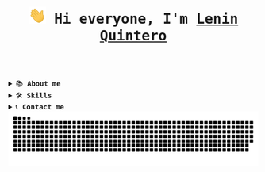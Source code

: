 <html>
<body>
<div>

<h1 align="center"><img width="35" src="assets/waving.gif"><samp> Hi everyone, I'm <a href="https://leninquintero.ar"> Lenin Quintero</a></samp><br><br></h1>

<br>
<details>
<summary><samp>📚 <strong>About me</strong></samp></summary>
<p>
<br>
<samp>
I recently <strong>discovered programming</strong> and fell in love with it. I have primarily focused my attention on the <strong>Spring Boot</strong> - <strong>Angular</strong> - <strong>MySQL</strong> stack. I am also proficient in using tools such as <strong>Git</strong>, <strong>Docker</strong>, and I have a basic understanding of cloud services like <strong>Azure</strong>, <strong>AWS</strong>, and <strong>Firebase</strong>.<br><br> I am a very curious individual who enjoys comprehending how things work and <strong>finding creative solutions to problems</strong>. I have explored many fields in my life and learned from each one of them, but <strong>I am determined to dedicate myself to programming</strong> from now on.
 </samp>
 </p>
</details>

<details>
  <summary><samp>🛠️ <strong>Skills</strong></samp><span> </span></summary>
<br>
<div>
 <img align="left" alt="Visual Studio Code" width="26px" src="https://raw.githubusercontent.com/github/explore/80688e429a7d4ef2fca1e82350fe8e3517d3494d/topics/visual-studio-code/visual-studio-code.png" />
<img align="left" alt="android" width="26px" src="https://raw.githubusercontent.com/github/explore/80688e429a7d4ef2fca1e82350fe8e3517d3494d/topics/android/android.png" />
<img align="left" alt="SQL" width="26px" src="https://raw.githubusercontent.com/github/explore/80688e429a7d4ef2fca1e82350fe8e3517d3494d/topics/sql/sql.png" />
<img align="left" alt="mysql" width="26px" src="https://raw.githubusercontent.com/github/explore/80688e429a7d4ef2fca1e82350fe8e3517d3494d/topics/mysql/mysql.png" />
<img align="left" alt="Git" width="26px" src="https://raw.githubusercontent.com/github/explore/80688e429a7d4ef2fca1e82350fe8e3517d3494d/topics/git/git.png" />
<img align="left" alt="github" width="26px" src="https://raw.githubusercontent.com/github/explore/78df643247d429f6cc873026c0622819ad797942/topics/github/github.png" />
 </br>
<samp>

 
 </samp>
</div>
</details>

<details>
  <summary><samp>📞 <strong>Contact me</strong></samp></summary>
<div>
  <samp>
    <p align="center">
      <br/>
    <a href="https://www.linkedin.com/in/leninquintero/" target="blank">
        <img align="center"
            src="https://img.shields.io/badge/linkedin-%231DA1F2.svg?style=for-the-badge&logo=linkedin&logoColor=white"
            alt="LeninQuintero" height="30"/>
    </a>
      <a href="mailto:contacto@leninquintero.ar" target="blank"><img align="center"
         src="https://img.shields.io/badge/mail-EA4335.svg?style=for-the-badge&logo=gmail&logoColor=white"
         alt="LeninQuintero" height="30"/></a>
      <a href="https://wa.me/+5491127695285" target="blank"><img align="center"
         src="https://img.shields.io/badge/whatsapp-4B7F1.svg?style=for-the-badge&logo=whatsapp&logoColor=white"
         alt="LeninQuintero" height="30"/></a>
    </p>
  </samp>
</div>
</details>

<div align="center">
  <a href="https://leninquintero.ar">
  <img  src="assets/grid-snake.svg"
       alt="snake" /></a>
</div>
